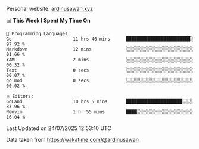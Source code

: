 Personal website: [ardinusawan.xyz](https://ardinusawan.xyz)

<!--START_SECTION:waka-->
📊 **This Week I Spent My Time On** 

```text
💬 Programming Languages: 
Go                       11 hrs 46 mins      ████████████████████████░   97.92 % 
Markdown                 12 mins             ░░░░░░░░░░░░░░░░░░░░░░░░░   01.66 % 
YAML                     2 mins              ░░░░░░░░░░░░░░░░░░░░░░░░░   00.32 % 
Text                     0 secs              ░░░░░░░░░░░░░░░░░░░░░░░░░   00.07 % 
go.mod                   0 secs              ░░░░░░░░░░░░░░░░░░░░░░░░░   00.02 % 

🔥 Editors: 
GoLand                   10 hrs 5 mins       █████████████████████░░░░   83.96 % 
Neovim                   1 hr 55 mins        ████░░░░░░░░░░░░░░░░░░░░░   16.04 % 
```


 Last Updated on 24/07/2025 12:53:10 UTC
<!--END_SECTION:waka-->
Data taken from https://wakatime.com/@ardinusawan
